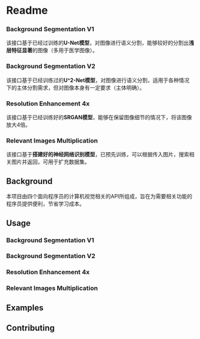 # Readme

### Background Segmentation V1

​	该接口基于已经过训练的**U-Net模型**，对图像进行语义分割，能够较好的分割出**浅层特征显著**的图像（多用于医学图像）。

### Background Segmentation V2 

​	该接口基于已经训练过的**U^2-Net模型**，对图像进行语义分割，适用于各种情况下的主体分割需求，但对图像本身有一定要求（主体明确）。

### Resolution Enhancement 4x

​	该接口基于已经训练好的**SRGAN模型**，能够在保留图像细节的情况下，将该图像放大4倍。

### Relevant Images Multiplication

​	该接口基于**搭建好的神经网络识别模型**，已预先训练，可以根据传入图片，搜索相关图片并返回，可用于扩充数据集。

## Background	

​	本项目由四个面向程序员的计算机视觉相关的API所组成，旨在为需要相关功能的程序员提供便利，节省学习成本。



## Usage

### Background Segmentation V1

### Background Segmentation V2 

### Resolution Enhancement 4x

### Relevant Images Multiplication



## Examples



## Contributing


